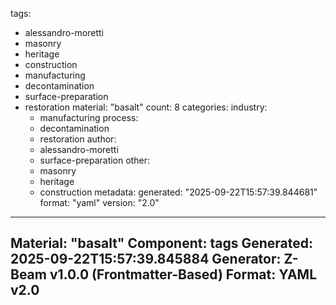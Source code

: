 tags:
  - alessandro-moretti
  - masonry
  - heritage
  - construction
  - manufacturing
  - decontamination
  - surface-preparation
  - restoration
material: "basalt"
count: 8
categories:
  industry:
    - manufacturing
  process:
    - decontamination
    - restoration
  author:
    - alessandro-moretti
    - surface-preparation
  other:
    - masonry
    - heritage
    - construction
metadata:
  generated: "2025-09-22T15:57:39.844681"
  format: "yaml"
  version: "2.0"

---
Material: "basalt"
Component: tags
Generated: 2025-09-22T15:57:39.845884
Generator: Z-Beam v1.0.0 (Frontmatter-Based)
Format: YAML v2.0
---